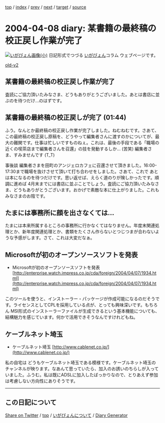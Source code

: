 [top](https://igapyon.github.io/diary/) 
 / [index](https://igapyon.github.io/diary/2004/index.html) 
 / [prev](https://igapyon.github.io/diary/2004/ig040407.html) 
 / [next](https://igapyon.github.io/diary/2004/ig040409.html) 
 / [target](https://igapyon.github.io/diary/2004/ig040408.html) 
 / [source](https://github.com/igapyon/diary/blob/gh-pages/2004/ig040408.html.src.md) 

2004-04-08 diary: 某書籍の最終稿の校正戻し作業が完了
=====================================================================================================
[![いがぴょん画像(小)](https://igapyon.github.io/diary/images/iga200306s.jpg "いがぴょん")](https://igapyon.github.io/diary/memo/memoigapyon.html) 日記形式でつづる [いがぴょん](https://igapyon.github.io/diary/memo/memoigapyon.html)コラム ウェブページです。

[old-v2](ig040408-orig.html)

## 某書籍の最終稿の校正戻し作業が完了

査読にご協力頂いたみなさま、どうもありがとうございました。あとは書店に並ぶのを待つだけ…のはずです。


## 某書籍の最終稿の校正戻しが完了 (01:44)

ふう。なんとか最終稿の校正戻し作業が完了しました。ねむねむです。さあて、この最終稿の校正戻し原稿を、どうやって編集者さんに渡すのかについてが、最大の難関です。仕事は忙しいですものねぇ。これは、最後の手段である「職場の近くの喫茶店まで編集者さんを召還」の技を発動するしか…
(苦笑) 編集者さま、すみませんです (T_T)

事後談 編集者さまを田町のアンジェロカフェに召還させて頂きました。16:00-17:30まで職場を抜けさせて頂いて打ち合わせをしました。さあて、これで あとは本になるのを待つだけです。思い返せば、えらく道のりが険しかったです。順調に進めば
4月末までには書店に並ぶことでしょう。査読にご協力頂いたみなさま、どうもありがとうございます。おかげで素敵な本に仕上がりました。これもみなさまのお陰です。

## たまには事務所に顔を出さなくては…

たまには本来所属するところの事務所に行かなくてはなりません。年度末関連処理とか、新年度関連処理とか、書類をたくさん作らないとつじつまが合わないような予感がします。さて、これは大変だなぁ。

## Microsoftが初のオープンソースソフトを発表

* Microsoftが初のオープンソースソフトを発表
  [http://enterprise.watch.impress.co.jp/cda/foreign/2004/04/07/1934.html](http://enterprise.watch.impress.co.jp/cda/foreign/2004/04/07/1934.html)

このツールを使うと、インストーラー・パッケージが作成可能になるのだそうです。ライセンスとしてCPLを採用している点が、とっても興味深いです。もちろん
MSI形式のインストーラーファイルが生成できるという基本機能についても、結構魅力を感じています。何かで活用できそうなんですけれどもね。

## ケーブルネット埼玉

* ケーブルネット埼玉
  [http://www.cablenet.co.jp/](http://www.cablenet.co.jp/)

私の自宅は どうもケーブルネット埼玉である模様です。ケーブルネット埼玉のチャンネルが映ります。なあんて思っていたら、加入のお誘いのちらしが入っていました。ふうむ。私は既にADSLに加入したばっかりなので、とりあえず参加は考慮しない方向性にありそうです。

----------------------------------------------------------------------------------------------------

## この日記について

[Share on Twitter](https://twitter.com/intent/tweet?hashtags=igapyon%2Cdiary%2C%E3%81%84%E3%81%8C%E3%81%B4%E3%82%87%E3%82%93&text=%E6%9F%90%E6%9B%B8%E7%B1%8D%E3%81%AE%E6%9C%80%E7%B5%82%E7%A8%BF%E3%81%AE%E6%A0%A1%E6%AD%A3%E6%88%BB%E3%81%97%E4%BD%9C%E6%A5%AD%E3%81%8C%E5%AE%8C%E4%BA%86&url=https%3A%2F%2Figapyon.github.io%2Fdiary%2F2004%2Fig040408.html) / [top](../index.html) / [いがぴょんについて](https://igapyon.github.io/diary/memo/memoigapyon.html) / [Diary Generator](https://github.com/igapyon/igapyonv3)
